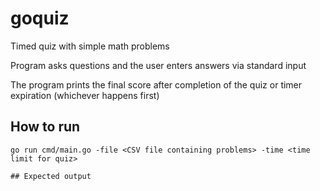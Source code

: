 # goquiz
Timed quiz with simple math problems

Program asks questions and the user enters answers via standard input

The program prints the final score after completion of the quiz or timer expiration (whichever happens first)

## How to run

```
go run cmd/main.go -file <CSV file containing problems> -time <time limit for quiz>

## Expected output


